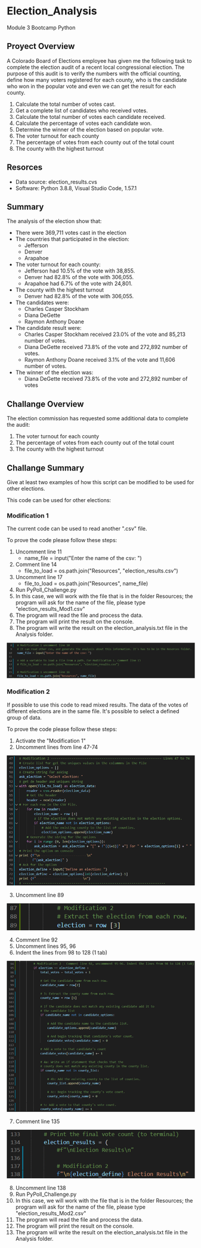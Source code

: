# Election_Analysis
Module 3 Bootcamp Python

## Proyect Overview
A Colorado Board of Elections employee has given me the following task to complete the election audit of a recent local congressional election. The purpose of this audit is to verify the numbers with the official counting, define how many voters registered for each county, who is the candidate who won in the popular vote and even we can get the result for each county.

1. Calculate the total number of votes cast.
2. Get a complete list of candidates who received votes.
3. Calculate the total number of votes each candidate received.
4. Calculate the percentage of votes each candidate won.
5. Determine the winner of the election based on popular vote.
6. The voter turnout for each county
7. The percentage of votes from each county out of the total count
8. The county with the highest turnout

## Resorces
- Data source: election_results.cvs
- Software: Python 3.8.8, Visual Studio Code, 1.57.1

## Summary
The analysis of the election show that:
  - There were 369,711 votes cast in the election
  - The countries that participated in the election:
      - Jefferson
      - Denver
      - Arapahoe
  - The voter turnout for each county:
      - Jefferson had 10.5% of the vote with 38,855.
      - Denver had 82.8% of the vote with 306,055.
      - Arapahoe had 6.7% of the vote with 24,801.
  - The county with the highest turnout
      - Denver had 82.8% of the vote with 306,055.
  - The candidates were:
      - Charles Casper Stockham
      - Diana DeGette
      - Raymon Anthony Doane
  - The candidate result were:
      - Charles Casper Stockham received 23.0% of the vote and 85,213 number of votes.
      - Diana DeGette received 73.8% of the vote and 272,892 number of votes.
      - Raymon Anthony Doane received 3.1% of the vote and 11,606 number of votes.
  - The winner of the election was:
      - Diana DeGette received 73.8% of the vote and 272,892 number of votes


## Challange Overview
The election commission has requested some additional data to complete the audit:

1. The voter turnout for each county
2. The percentage of votes from each county out of the total count
3. The county with the highest turnout

## Challange Summary
Give at least two examples of how this script can be modified to be used for other elections.

This code can be used for other elections: 

### Modification 1 
The current code can be used to read another ".csv" file. 

To prove the code please follow these steps:

1. Uncomment line 11 
    - name_file = input("Enter the name of the csv: ")
2. Comment line 14
    - file_to_load = os.path.join("Resources", "election_results.csv")
3. Uncomment line 17
    - file_to_load = os.path.join("Resources", name_file)
4. Run PyPoll_Challenge.py
5. In this case, we will work with the file that is in the folder Resources; the program will ask for the name of the file, please type "election_results_Mod1.csv"
6. The program will read the file and process the data.
7. The program will print the result on the console. 
8. The program will write the result on the election_analysis.txt file in the Analysis folder.

![alt text](./Resources/modification1.png)


### Modification 2
If possible to use this code to read mixed results. The data of the votes of different elections are in the same file. It's possible to select a defined group of data.

To prove the code please follow these steps:

1. Activate the "Modification 1"
2. Uncomment lines from line 47-74 

![alt text](./Resources/modification2-1.png)

3. Uncomment line 89

![alt text](./Resources/modification2-2.png)

4. Comment line 92
5. Uncomment lines 95, 96
6. Indent the lines from 98 to 128 (1 tab)

![alt text](./Resources/modification2-3.png)

7. Comment line 135

![alt text](./Resources/modification2-4.png)

8. Uncomment line 138
9.  Run PyPoll_Challenge.py
10. In this case, we will work with the file that is in the folder Resources; the program will ask for the name of the file, please type "election_results_Mod2.csv"
11. The program will read the file and process the data.
12. The program will print the result on the console. 
13. The program will write the result on the election_analysis.txt file in the Analysis folder. 

